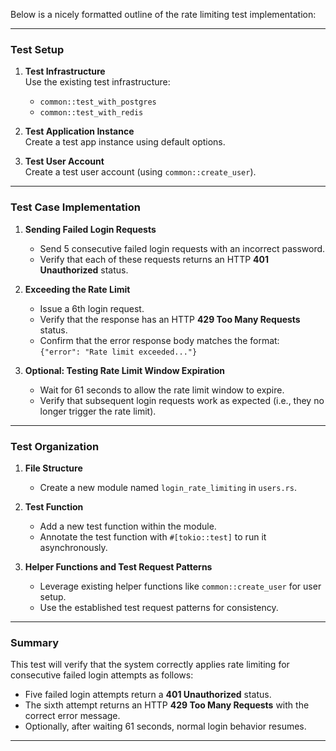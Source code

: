 Below is a nicely formatted outline of the rate limiting test implementation:

---

### Test Setup

1. **Test Infrastructure**  
   Use the existing test infrastructure:

   - `common::test_with_postgres`
   - `common::test_with_redis`

2. **Test Application Instance**  
   Create a test app instance using default options.

3. **Test User Account**  
   Create a test user account (using `common::create_user`).

---

### Test Case Implementation

1. **Sending Failed Login Requests**

   - Send 5 consecutive failed login requests with an incorrect password.
   - Verify that each of these requests returns an HTTP **401 Unauthorized** status.

2. **Exceeding the Rate Limit**

   - Issue a 6th login request.
   - Verify that the response has an HTTP **429 Too Many Requests** status.
   - Confirm that the error response body matches the format:  
     `{"error": "Rate limit exceeded..."}`

3. **Optional: Testing Rate Limit Window Expiration**
   - Wait for 61 seconds to allow the rate limit window to expire.
   - Verify that subsequent login requests work as expected (i.e., they no longer trigger the rate limit).

---

### Test Organization

1. **File Structure**

   - Create a new module named `login_rate_limiting` in `users.rs`.

2. **Test Function**

   - Add a new test function within the module.
   - Annotate the test function with `#[tokio::test]` to run it asynchronously.

3. **Helper Functions and Test Request Patterns**
   - Leverage existing helper functions like `common::create_user` for user setup.
   - Use the established test request patterns for consistency.

---

### Summary

This test will verify that the system correctly applies rate limiting for consecutive failed login attempts as follows:

- Five failed login attempts return a **401 Unauthorized** status.
- The sixth attempt returns an HTTP **429 Too Many Requests** with the correct error message.
- Optionally, after waiting 61 seconds, normal login behavior resumes.

---
